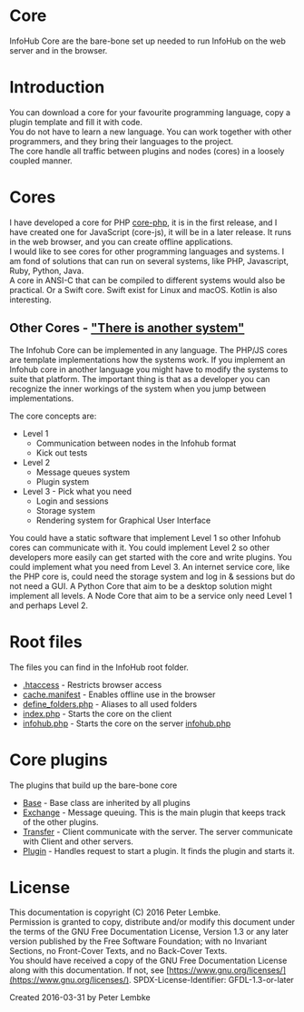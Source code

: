 # Core
InfoHub Core are the bare-bone set up needed to run InfoHub on the web server and in the browser.
  
# Introduction
You can download a core for your favourite programming language, copy a plugin template and fill it with code.  
You do not have to learn a new language. You can work together with other programmers, and they bring their languages to the project.  
The core handle all traffic between plugins and nodes (cores) in a loosely coupled manner.  

# Cores
I have developed a core for PHP [core-php](main,core_php), it is in the first release, and I have created one for JavaScript (core-js), it will be in a later release. It runs in the web browser, and you can create offline applications.  
I would like to see cores for other programming languages and systems. I am fond of solutions that can run on several systems, like PHP, Javascript, Ruby, Python, Java.  
A core in ANSI-C that can be compiled to different systems would also be practical. Or a Swift core. Swift exist for Linux and macOS. Kotlin is also interesting.  

## Other Cores - ["There is another system"](https://en.wikipedia.org/wiki/Colossus:_The_Forbin_Project)
The Infohub Core can be implemented in any language.
The PHP/JS cores are template implementations how the systems work. If you implement an Infohub core in another language you might have to modify the systems to suite that platform. The important thing is that as a developer you can recognize the inner workings of the system when you jump between implementations.

The core concepts are:

* Level 1
    * Communication between nodes in the Infohub format
    * Kick out tests
* Level 2
    * Message queues system
    * Plugin system
* Level 3 - Pick what you need
    * Login and sessions
    * Storage system
    * Rendering system for Graphical User Interface

You could have a static software that implement Level 1 so other Infohub cores can communicate with it.
You could implement Level 2 so other developers more easily can get started with the core and write plugins.
You could implement what you need from Level 3. An internet service core, like the PHP core is, could need the storage system and log in & sessions but do not need a GUI.
A Python Core that aim to be a desktop solution might implement all levels.
A Node Core that aim to be a service only need Level 1 and perhaps Level 2.

# Root files
The files you can find in the InfoHub root folder.  
- [.htaccess](main,core_root_htaccess) - Restricts browser access
- [cache.manifest](main,core_root_cachemanifest) - Enables offline use in the browser
- [define_folders.php](main,core_root_definefolders) - Aliases to all used folders
- [index.php](main,core_root_index) - Starts the core on the client
- [infohub.php](main,core_root_infohub) - Starts the core on the server
[infohub.php](main,core_root_infohub)

# Core plugins
The plugins that build up the bare-bone core  
- [Base](plugin,infohub_base) - Base class are inherited by all plugins
- [Exchange](plugin,infohub_exchange) - Message queuing. This is the main plugin that keeps track of the other plugins.
- [Transfer](plugin,infohub_transfer) - Client communicate with the server. The server communicate with Client and other servers.
- [Plugin](plugin,infohub_plugin) - Handles request to start a plugin. It finds the plugin and starts it.

# License
This documentation is copyright (C) 2016 Peter Lembke.  
Permission is granted to copy, distribute and/or modify this document under the terms of the GNU Free Documentation License, Version 1.3 or any later version published by the Free Software Foundation; with no Invariant Sections, no Front-Cover Texts, and no Back-Cover Texts.  
You should have received a copy of the GNU Free Documentation License along with this documentation. If not, see [https://www.gnu.org/licenses/](https://www.gnu.org/licenses/).  SPDX-License-Identifier: GFDL-1.3-or-later  

Created 2016-03-31 by Peter Lembke  
